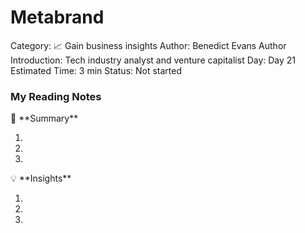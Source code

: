 # Metabrand

Category: 📈 Gain business insights
Author: Benedict Evans
Author Introduction: Tech industry analyst and venture capitalist
Day: Day 21
Estimated Time: 3 min
Status: Not started

### My Reading Notes

<aside>
📃 **Summary**

</aside>

1. 
2. 
3. 

<aside>
💡 **Insights**

</aside>

1. 
2. 
3.
